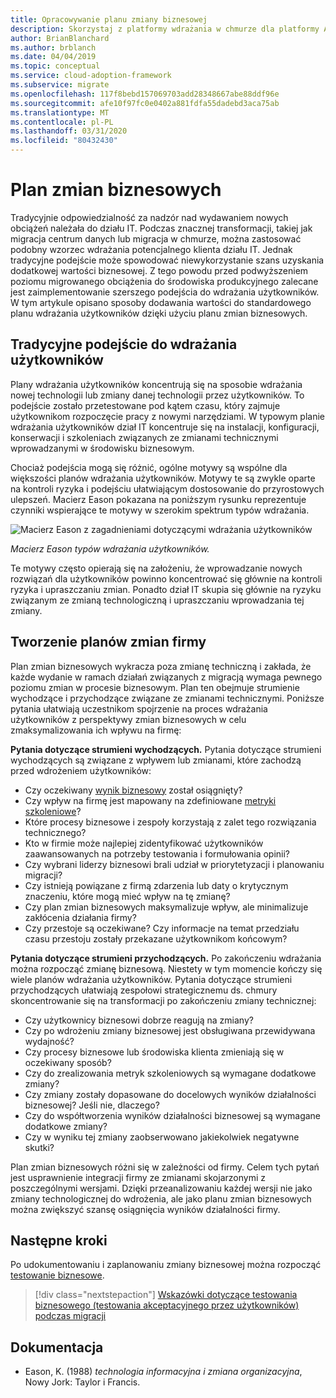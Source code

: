 ```yaml
---
title: Opracowywanie planu zmiany biznesowej
description: Skorzystaj z platformy wdrażania w chmurze dla platformy Azure, aby dowiedzieć się, w jaki sposób plan zmian firmy może pomóc w zaimplementowaniu szerszego planu wdrażania użytkowników.
author: BrianBlanchard
ms.author: brblanch
ms.date: 04/04/2019
ms.topic: conceptual
ms.service: cloud-adoption-framework
ms.subservice: migrate
ms.openlocfilehash: 117f8bebd157069703add28348667abe88ddf96e
ms.sourcegitcommit: afe10f97fc0e0402a881fdfa55dadebd3aca75ab
ms.translationtype: MT
ms.contentlocale: pl-PL
ms.lasthandoff: 03/31/2020
ms.locfileid: "80432430"
---
```

# <a name="business-change-plan"></a>Plan zmian biznesowych

Tradycyjnie odpowiedzialność za nadzór nad wydawaniem nowych obciążeń należała do działu IT. Podczas znacznej transformacji, takiej jak migracja centrum danych lub migracja w chmurze, można zastosować podobny wzorzec wdrażania potencjalnego klienta działu IT. Jednak tradycyjne podejście może spowodować niewykorzystanie szans uzyskania dodatkowej wartości biznesowej. Z tego powodu przed podwyższeniem poziomu migrowanego obciążenia do środowiska produkcyjnego zalecane jest zaimplementowanie szerszego podejścia do wdrażania użytkowników. W tym artykule opisano sposoby dodawania wartości do standardowego planu wdrażania użytkowników dzięki użyciu planu zmian biznesowych.

## <a name="traditional-user-adoption-approach"></a>Tradycyjne podejście do wdrażania użytkowników

Plany wdrażania użytkowników koncentrują się na sposobie wdrażania nowej technologii lub zmiany danej technologii przez użytkowników. To podejście zostało przetestowane pod kątem czasu, który zajmuje użytkownikom rozpoczęcie pracy z nowymi narzędziami. W typowym planie wdrażania użytkowników dział IT koncentruje się na instalacji, konfiguracji, konserwacji i szkoleniach związanych ze zmianami technicznymi wprowadzanymi w środowisku biznesowym.

Chociaż podejścia mogą się różnić, ogólne motywy są wspólne dla większości planów wdrażania użytkowników. Motywy te są zwykle oparte na kontroli ryzyka i podejściu ułatwiającym dostosowanie do przyrostowych ulepszeń. Macierz Eason pokazana na poniższym rysunku reprezentuje czynniki wspierające te motywy w szerokim spektrum typów wdrażania.

![Macierz Eason z zagadnieniami dotyczącymi wdrażania użytkowników](../../../_images/migrate/eason-matrix.jpg)

*Macierz Eason typów wdrażania użytkowników.*

Te motywy często opierają się na założeniu, że wprowadzanie nowych rozwiązań dla użytkowników powinno koncentrować się głównie na kontroli ryzyka i upraszczaniu zmian. Ponadto dział IT skupia się głównie na ryzyku związanym ze zmianą technologiczną i upraszczaniu wprowadzania tej zmiany.

## <a name="create-business-change-plans"></a>Tworzenie planów zmian firmy

Plan zmian biznesowych wykracza poza zmianę techniczną i zakłada, że każde wydanie w ramach działań związanych z migracją wymaga pewnego poziomu zmian w procesie biznesowym. Plan ten obejmuje strumienie wychodzące i przychodzące związane ze zmianami technicznymi. Poniższe pytania ułatwiają uczestnikom spojrzenie na proces wdrażania użytkowników z perspektywy zmian biznesowych w celu zmaksymalizowania ich wpływu na firmę:

**Pytania dotyczące strumieni wychodzących.** Pytania dotyczące strumieni wychodzących są związane z wpływem lub zmianami, które zachodzą przed wdrożeniem użytkowników:

- Czy oczekiwany [wynik biznesowy](../../../strategy/business-outcomes/index.md) został osiągnięty?
- Czy wpływ na firmę jest mapowany na zdefiniowane [metryki szkoleniowe](../../../strategy/learning-metrics.md)?
- Które procesy biznesowe i zespoły korzystają z zalet tego rozwiązania technicznego?
- Kto w firmie może najlepiej zidentyfikować użytkowników zaawansowanych na potrzeby testowania i formułowania opinii?
- Czy wybrani liderzy biznesowi brali udział w priorytetyzacji i planowaniu migracji?
- Czy istnieją powiązane z firmą zdarzenia lub daty o krytycznym znaczeniu, które mogą mieć wpływ na tę zmianę?
- Czy plan zmian biznesowych maksymalizuje wpływ, ale minimalizuje zakłócenia działania firmy?
- Czy przestoje są oczekiwane? Czy informacje na temat przedziału czasu przestoju zostały przekazane użytkownikom końcowym?

**Pytania dotyczące strumieni przychodzących.** Po zakończeniu wdrażania można rozpocząć zmianę biznesową. Niestety w tym momencie kończy się wiele planów wdrażania użytkowników. Pytania dotyczące strumieni przychodzących ułatwiają zespołowi strategicznemu ds. chmury skoncentrowanie się na transformacji po zakończeniu zmiany technicznej:

- Czy użytkownicy biznesowi dobrze reagują na zmiany?
- Czy po wdrożeniu zmiany biznesowej jest obsługiwana przewidywana wydajność?
- Czy procesy biznesowe lub środowiska klienta zmieniają się w oczekiwany sposób?
- Czy do zrealizowania metryk szkoleniowych są wymagane dodatkowe zmiany?
- Czy zmiany zostały dopasowane do docelowych wyników działalności biznesowej? Jeśli nie, dlaczego?
- Czy do współtworzenia wyników działalności biznesowej są wymagane dodatkowe zmiany?
- Czy w wyniku tej zmiany zaobserwowano jakiekolwiek negatywne skutki?

Plan zmian biznesowych różni się w zależności od firmy. Celem tych pytań jest usprawnienie integracji firmy ze zmianami skojarzonymi z poszczególnymi wersjami. Dzięki przeanalizowaniu każdej wersji nie jako zmiany technologicznej do wdrożenia, ale jako planu zmian biznesowych można zwiększyć szansę osiągnięcia wyników działalności firmy.

## <a name="next-steps"></a>Następne kroki

Po udokumentowaniu i zaplanowaniu zmiany biznesowej można rozpocząć [testowanie biznesowe](./business-test.md).

> [!div class="nextstepaction"]
> [Wskazówki dotyczące testowania biznesowego (testowania akceptacyjnego przez użytkowników) podczas migracji](./business-test.md)

## <a name="references"></a>Dokumentacja

<!-- cSpell:ignore Eason -->

- Eason, K. (1988) _technologia informacyjna i zmiana organizacyjna_, Nowy Jork: Taylor i Francis.
